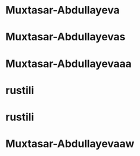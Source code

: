 # Muxtasar-Abdullayeva
# Muxtasar-Abdullayevas
# Muxtasar-Abdullayevaaa
# rustili
# rustili
# Muxtasar-Abdullayevaaw
